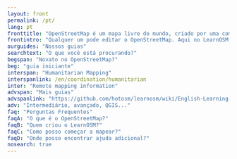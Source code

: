 ```yaml
---
layout: front
permalink: /pt/
lang: pt
fronttitle: "OpenStreetMap é um mapa livre do mundo, criado por uma comunidade crescente de mapeadores."
frontintro: "Qualquer um pode editar o OpenStreetMap. Aqui no LearnOSM você encontra guias passo-a-passo e fáceis de aprender sobre como contribuir e utilizar dados do OpenStreetMap. Se você quer em realizar uma oficina sobre o OpenStreetMap, confira os materiais de treinamento disponíveis neste site."
ourguides: "Nossos guias"
searchtext: "O que você está procurando?"
begspan: "Novato no OpenStreetMap?"
beg: "guia iniciante"
interspan: "Humanitarian Mapping"
interspanlink: /en/coordination/humanitarian
inter: "Remote mapping information"
advspan: "Mais guias"
advspanlink: "https://github.com/hotosm/learnosm/wiki/English-Learning-Guides"
adv: "Intermediário, avançado, QGIS..."
faq: "Perguntas Frequentes"
faqA: "O que é o OpenStreetMap?"
faqB: "Quem criou o LearnOSM?"
faqC: "Como posso começar a mapear?"
faqD: "Onde posso encontrar ajuda adicional?"
nosearch: true
---
```

